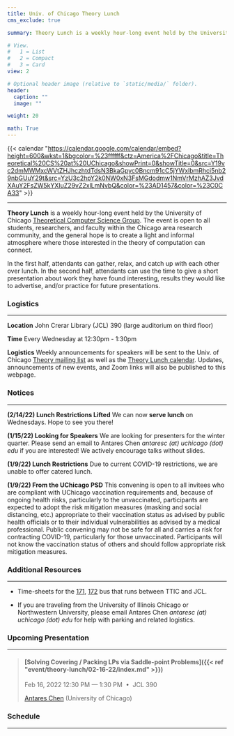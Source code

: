 ```yaml
---
title: Univ. of Chicago Theory Lunch
cms_exclude: true

summary: Theory Lunch is a weekly hour-long event held by the University of Chicago Theoretical Computer Science group. The event is open to all students, researchers, and faculty within the Chicago area research community, and the general hope is to create a light and informal atmosphere where those interested in the theory of computation can connect.

# View.
#   1 = List
#   2 = Compact
#   3 = Card
view: 2

# Optional header image (relative to `static/media/` folder).
header:
  caption: ""
  image: ""

weight: 20

math: True
---
```


{{< calendar "https://calendar.google.com/calendar/embed?height=600&wkst=1&bgcolor=%23ffffff&ctz=America%2FChicago&title=Theoretical%20CS%20at%20UChicago&showPrint=0&showTitle=0&src=Y19vc2dmMWMxcWVtZHJhczhtdTdsN3BkaGpyc0Bncm91cC5jYWxlbmRhci5nb29nbGUuY29t&src=YzU3c2hpY2k0NW0xN3FsMGdodmw1NmVrMzhAZ3JvdXAuY2FsZW5kYXIuZ29vZ2xlLmNvbQ&color=%23AD1457&color=%23C0CA33" >}}

<!-- ***************** -->
<!-- EVENT DESCRIPTION -->
<!-- ***************** -->
---
**Theory Lunch** is a weekly hour-long event held by the University of Chicago [Theoretical Computer Science Group](http://theory.cs.uchicago.edu/). The event is open to all students, researchers, and faculty within the Chicago area research community, and the general hope is to create a light and informal atmosphere where those interested in the theory of computation can connect.

In the first half, attendants can gather, relax, and catch up with each other over lunch. In the second half, attendants can use the time to give a short presentation about work they have found interesting, results they would like to advertise, and/or practice for future presentations.


<!-- ***************** -->
<!-- LOGISTICS SECTION -->
<!-- ***************** -->
### Logistics

---

**Location** John Crerar Library (JCL) 390 (large auditorium on third floor)

**Time** Every Wednesday at 12:30pm - 1:30pm

**Logistics** Weekly announcements for speakers will be sent to the Univ. of Chicago [Theory mailing list](https://mailman.cs.uchicago.edu/mailman/listinfo/theory) as well as the [Theory Lunch calendar](https://calendar.google.com/calendar/u/0/embed?src=c_osgf1c1qemdras8mu7l7pdhjrs@group.calendar.google.com&ctz=America/Chicago). Updates, announcements of new events, and Zoom links will also be published to this webpage.


<!-- ************** -->
<!-- RECENT NOTICES -->
<!-- ************** -->
### Notices

---

**(2/14/22) Lunch Restrictions Lifted** We can now **serve lunch** on Wednesdays. Hope to see you there!

**(1/15/22) Looking for Speakers** We are looking for presenters for the winter quarter. Please send an email to Antares Chen *antaresc (at) uchicago (dot) edu* if you are interested! We actively encourage talks without slides.

**(1/9/22) Lunch Restrictions** Due to current COVID-19 restrictions, we are unable to offer catered lunch.

**(1/9/22) From the UChicago PSD** This convening is open to all invitees who are compliant with UChicago vaccination requirements and, because of ongoing health risks, particularly to the unvaccinated, participants are expected to adopt the risk mitigation measures (masking and social distancing, etc.) appropriate to their vaccination status as advised by public health officials or to their individual vulnerabilities as advised by a medical professional. Public convening may not be safe for all and carries a risk for contracting COVID-19, particularly for those unvaccinated. Participants will not know the vaccination status of others and should follow appropriate risk mitigation measures.


<!-- ******************** -->
<!-- ADDITIONAL RESOURCES -->
<!-- ******************** -->
### Additional Resources

---

-  Time-sheets for the [171](https://www.transitchicago.com/assets/1/6/bus-tt_171.pdf), [172](https://www.transitchicago.com/assets/1/6/bus-tt_172.pdf) bus that runs between TTIC and JCL.

-  If you are traveling from the University of Illinois Chicago or Northwestern University, please email Antares Chen *antaresc (at) uchicago (dot) edu* for help with parking and related logistics.


<!-- ***************** -->
<!-- NEXT PRESENTATION -->
<!-- ***************** -->
### Upcoming Presentation

---

> #### [Solving Covering / Packing LPs via Saddle-point Problems]({{< ref "event/theory-lunch/02-16-22/index.md" >}})
> Feb 16, 2022 12:30 PM — 1:30 PM &nbsp;&#8226;&nbsp; JCL 390
>
> [Antares Chen](https://antaresc.github.io/) (University of Chicago)

<!-- ******** -->
<!-- SCHEDULE -->
<!-- ******** -->
### Schedule

---
